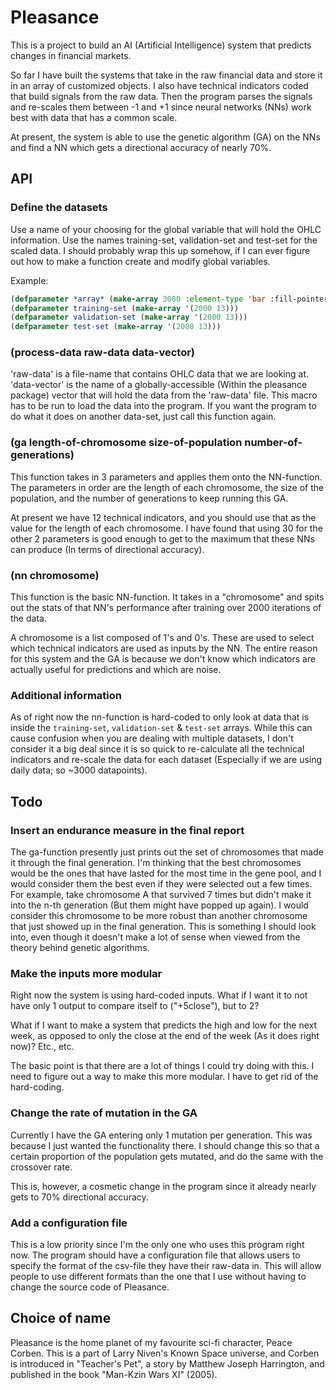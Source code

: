 # Pleasance
This is a project to build an AI (Artificial Intelligence) system that predicts changes in financial markets.

So far I have built the systems that take in the raw financial data and store it in an array of customized objects.  I also have technical indicators coded that build signals from the raw data.  Then the program parses the signals and re-scales them between -1 and +1 since neural networks (NNs) work best with data that has a common scale.

At present, the system is able to use the genetic algorithm (GA) on the NNs and find a NN which gets a directional accuracy of nearly 70%.

## API
### Define the datasets
Use a name of your choosing for the global variable that will hold the OHLC information.  Use the names training-set, validation-set and test-set for the scaled data.  I should probably wrap this up somehow, if I can ever figure out how to make a function create and modify global variables.

Example:
```commonlisp
(defparameter *array* (make-array 3000 :element-type 'bar :fill-pointer 0))
(defparameter training-set (make-array '(2000 13)))
(defparameter validation-set (make-array '(2000 13)))
(defparameter test-set (make-array '(2000 13)))
```
### (process-data raw-data data-vector)
'raw-data' is a file-name that contains OHLC data that we are looking at.  'data-vector' is the name of a globally-accessible (Within the pleasance package) vector that will hold the data from the 'raw-data' file.  This macro has to be run to load the data into the program.  If you want the program to do what it does on another data-set, just call this function again.
### (ga length-of-chromosome size-of-population number-of-generations)
This function takes in 3 parameters and applies them onto the NN-function.  The parameters in order are the length of each chromosome, the size of the population, and the number of generations to keep running this GA.

At present we have 12 technical indicators, and you should use that as the value for the length of each chromosome.  I have found that using 30 for the other 2 parameters is good enough to get to the maximum that these NNs can produce (In terms of directional accuracy).

### (nn chromosome)
This function is the basic NN-function.  It takes in a "chromosome" and spits out the stats of that NN's performance after training over 2000 iterations of the data.

A chromosome is a list composed of 1's and 0's.  These are used to select which technical indicators are used as inputs by the NN.  The entire reason for this system and the GA is because we don't know which indicators are actually useful for predictions and which are noise.

### Additional information

As of right now the nn-function is hard-coded to only look at data that is inside the `training-set`, `validation-set` & `test-set` arrays.  While this can cause confusion when you are dealing with multiple datasets, I don't consider it a big deal since it is so quick to re-calculate all the technical indicators and re-scale the data for each dataset (Especially if we are using daily data; so ~3000 datapoints).

## Todo
### Insert an endurance measure in the final report
The ga-function presently just prints out the set of chromosomes that made it through the final generation.  I'm thinking that the best chromosomes would be the ones that have lasted for the most time in the gene pool, and I would consider them the best even if they were selected out a few times.  For example, take chromosome A that survived 7 times but didn't make it into the n-th generation (But them might have popped up again).  I would consider this chromosome to be more robust than another chromosome that just showed up in the final generation.  This is something I should look into, even though it doesn't make a lot of sense when viewed from the theory behind genetic algorithms.

### Make the inputs more modular
Right now the system is using hard-coded inputs.  What if I want it to not have only 1 output to compare itself to ("+5close"), but to 2?

What if I want to make a system that predicts the high and low for the next week, as opposed to only the close at the end of the week (As it does right now)?  Etc., etc.

The basic point is that there are a lot of things I could try doing with this.  I need to figure out a way to make this more modular.  I have to get rid of the hard-coding.
### Change the rate of mutation in the GA
Currently I have the GA entering only 1 mutation per generation.  This was because I just wanted the functionality there.  I should change this so that a certain proportion of the population gets mutated, and do the same with the crossover rate.

This is, however, a cosmetic change in the program since it already nearly gets to 70% directional accuracy.

### Add a configuration file
This is a low priority since I'm the only one who uses this program right now.  The program should have a configuration file that allows users to specify the format of the csv-file they have their raw-data in.  This will allow people to use different formats than the one that I use without having to change the source code of Pleasance.

## Choice of name
Pleasance is the home planet of my favourite sci-fi character, Peace Corben.  This is a part of Larry Niven's Known Space universe, and Corben is introduced in "Teacher's Pet", a story by Matthew Joseph Harrington, and published in the book "Man-Kzin Wars XI" (2005).
